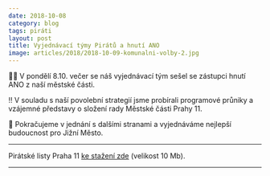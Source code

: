 ```yaml
---
date: 2018-10-08
category: blog
tags: piráti
layout: post
title: Vyjednávací týmy Pirátů a hnutí ANO
image: articles/2018/2018-10-09-komunalni-volby-2.jpg
---
```


🏴🏴 V pondělí 8.10. večer se náš vyjednávací tým sešel se zástupci hnutí ANO z naší městské části.

‼️ V souladu s naší povolební strategií jsme probírali programové průniky a vzájemné představy o složení rady Městské části Prahy 11.

 📢 Pokračujeme v jednání s dalšími stranami a vyjednáváme nejlepší budoucnost pro Jižní Město.

---

Pirátské listy Praha 11 [ke stažení zde](/assets/pdf/2018-07-10-praha-11.pdf) (velikost 10 Mb).

- - -
